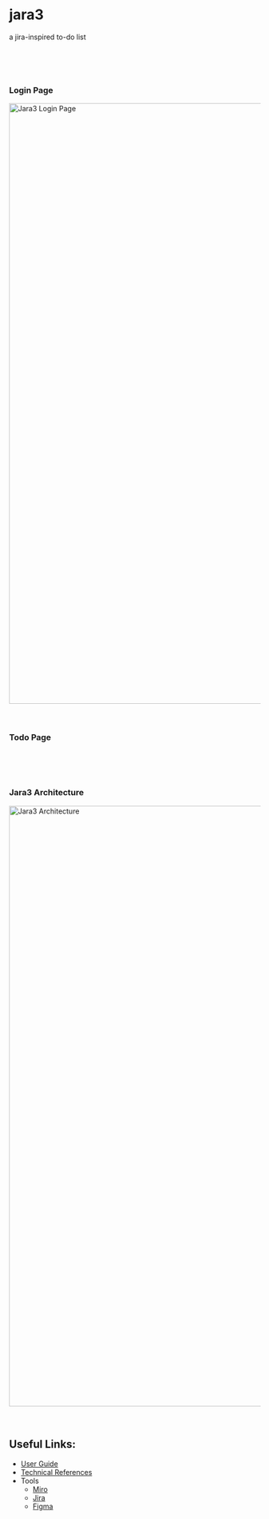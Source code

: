 # jara3
a jira-inspired to-do list

<br>
<br>
<br>

### Login Page
<img width="1200" alt="Jara3 Login Page" src="https://user-images.githubusercontent.com/34093915/156817681-d30f8f44-a015-4a9f-8d37-b70c16b0ab08.png">

<br>
<br>
<br>

### Todo Page

<br>
<br>
<br>

### Jara3 Architecture
<img width="1200" alt="Jara3 Architecture" src="https://user-images.githubusercontent.com/34093915/151743423-6bae0e65-0d80-4d6d-aab8-c134ce0f2d78.png">

<br>
<br>
<br>

## Useful Links:
* [User Guide](https://github.com/JRSmiffy/jara3/blob/main/docs/userguide.md)
* [Technical References](https://github.com/JRSmiffy/jara3/blob/main/docs/technicalreferences.md)
* Tools
    * [Miro](https://miro.com/app/board/uXjVOREpiSo=/)
    * [Jira](https://jrsmiffy.atlassian.net/jira/software/projects/J3/boards/1)
    * [Figma](https://www.figma.com/file/UHxgdYXdDUOoLxMO3hyzHh/Jara3)